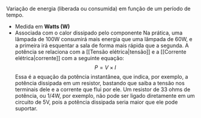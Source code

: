Variação de energia (liberada ou consumida) em função de um período de tempo.
- Medida em **Watts (W)**
- Associada com o calor dissipado pelo componente
Na prática, uma lâmpada de 100W consumirá mais energia que uma lâmpada de 60W, e a primeira irá esquentar a sala de forma mais rápida que a segunda.
A potência se relaciona com a [[Tensão elétrica|tensão]] e a [[Corrente elétrica|corrente]] com a seguinte equação:
$$
P = V \times I
$$
Essa é a equação da potência instantânea, que indica, por exemplo, a potência dissipada em um resistor, bastando que saiba a tensão nos terminais dele e a corrente que flui por ele.
Um resistor de 33 ohms de potência, ou 1/4W, por exemplo, não pode ser ligado diretamente em um circuito de 5V, pois a potência dissipada seria maior que ele pode suportar.